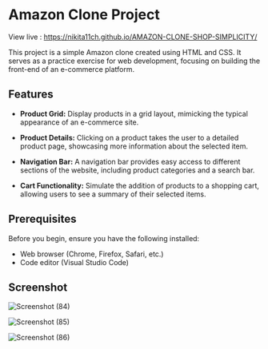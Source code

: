 # Amazon Clone Project

View live : https://nikita11ch.github.io/AMAZON-CLONE-SHOP-SIMPLICITY/
<br>

This project is a simple Amazon clone created using HTML and CSS. It serves as a practice exercise for web development, focusing on building the front-end of an e-commerce platform.

## Features

- **Product Grid:** Display products in a grid layout, mimicking the typical appearance of an e-commerce site.

- **Product Details:** Clicking on a product takes the user to a detailed product page, showcasing more information about the selected item.

- **Navigation Bar:** A navigation bar provides easy access to different sections of the website, including product categories and a search bar.

- **Cart Functionality:** Simulate the addition of products to a shopping cart, allowing users to see a summary of their selected items.

## Prerequisites

Before you begin, ensure you have the following installed:

- Web browser (Chrome, Firefox, Safari, etc.)
- Code editor (Visual Studio Code)

## Screenshot

![Screenshot (84)](https://github.com/nikita11ch/AMAZON-CLONE-SHOP-SIMPLICITY/assets/115834443/587abc71-8bd8-42fd-86e0-6223c326208b)


![Screenshot (85)](https://github.com/nikita11ch/AMAZON-CLONE-SHOP-SIMPLICITY/assets/115834443/adf17967-43ed-422c-a8f4-679d0701e896)


![Screenshot (86)](https://github.com/nikita11ch/AMAZON-CLONE-SHOP-SIMPLICITY/assets/115834443/dae62770-3810-430a-b3ff-7d7d64e133c8)



